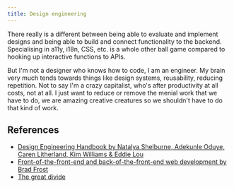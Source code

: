 ```yaml
---
title: Design engineering
---
```


There really is a different between being able to evaluate and implement designs and being able to build and connect functionality to the backend.
Specialising in a11y, i18n, CSS, etc. is a whole other ball game compared to hooking up interactive functions to APIs.

But I'm not a designer who knows how to code, I am an engineer. My brain very much tends towards things like design systems, reusability, reducing repetition. Not to say I'm a crazy capitalist, who's after productivity at all costs, not at all. I just want to reduce or remove the menial work that we have to do, we are amazing creative creatures so we shouldn't have to do that kind of work.

## References
- [Design Engineering Handbook by Natalya Shelburne, Adekunle Oduye, Caren Litherland, Kim Williams & Eddie Lou](https://books.apple.com/au/audiobook/design-engineering-handbook/id1527368573)
- [Front-of-the-front-end and back-of-the-front-end web development by Brad Frost](https://bradfrost.com/blog/post/front-of-the-front-end-and-back-of-the-front-end-web-development/)
- [The great divide](https://css-tricks.com/the-great-divide/)
